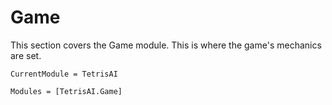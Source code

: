 # Game
This section covers the Game module. This is where the game's mechanics are set.

```@meta
CurrentModule = TetrisAI
```

```@autodocs
Modules = [TetrisAI.Game]
```